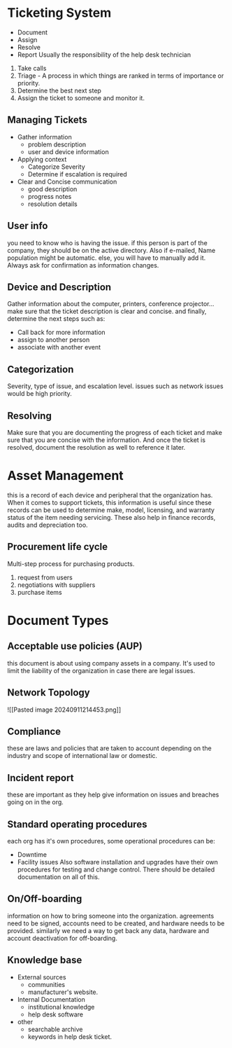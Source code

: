 # Ticketing System
- Document
- Assign
- Resolve
- Report
Usually the responsibility of the help desk technician
1. Take calls
2. Triage - A process in which things are ranked in terms of importance or priority.
3. Determine the best next step
4. Assign the ticket to someone and monitor it. 
## Managing Tickets
- Gather information
	- problem description
	- user and device information
- Applying context
	- Categorize Severity
	- Determine if escalation is required
- Clear and Concise communication
	- good description
	- progress notes
	- resolution details
## User info
you need to know who is having the issue. 
if this person is part of the company, they should be on the active directory. Also if e-mailed, Name population might be automatic. else, you will have to manually add it. 
Always ask for confirmation as information changes. 
## Device and Description
Gather information about the computer, printers, conference projector...
make sure that the ticket description is clear and concise. and finally, determine the next steps such as:
- Call back for more information
- assign to another person
- associate with another event
## Categorization
Severity, type of issue, and escalation level. 
issues such as network issues would be high priority.
## Resolving
Make sure that you are documenting the progress of each ticket and make sure that you are concise with the information. 
And once the ticket is resolved, document the resolution as well to reference it later.
# Asset Management
this is a record of each device and peripheral that the organization has. When it comes to support tickets, this information is useful since these records can be used to determine make, model, licensing, and warranty status of the item needing servicing. These also help in finance records, audits and depreciation too. 
## Procurement life cycle
Multi-step process for purchasing products. 
1. request from users
2. negotiations with suppliers
3. purchase items
# Document Types
## Acceptable use policies (AUP)
this document is about using company assets in a company. It's used to limit the liability of the organization in case there are legal issues. 
## Network Topology
![[Pasted image 20240911214453.png]]
## Compliance
these are laws and policies that are taken to account depending on the industry and scope of international law or domestic.
## Incident report
these are important as they help give information on issues and breaches going on in the org. 
## Standard operating procedures
each org has it's own procedures, some operational procedures can be:
- Downtime
- Facility issues
Also software installation and upgrades have their own procedures for testing and change control. 
There should be detailed documentation on all of this. 
## On/Off-boarding
information on how to bring someone into the organization. agreements need to be signed, accounts need to be created, and hardware needs to be provided.
similarly we need a way to get back any data, hardware and account deactivation for off-boarding.
## Knowledge base
- External sources
	- communities
	- manufacturer's website. 
- Internal Documentation
	- institutional knowledge
	- help desk software
- other
	- searchable archive
	- keywords in help desk ticket. 